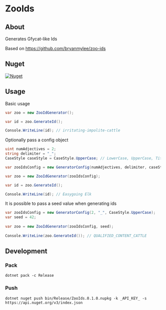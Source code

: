 # ZooIds

## About
Generates Gfycat-like Ids

Based on https://github.com/bryanmylee/zoo-ids

## Nuget

[![Nuget](https://img.shields.io/nuget/v/ZooIds)](https://www.nuget.org/packages/ZooIds/)

## Usage

Basic usage

```csharp
var zoo = new ZooIdGenerator();

var id = zoo.GenerateId();

Console.WriteLine(id); // irritating-impolite-cattle
```

Optionally pass a config object

```csharp
uint numAdjectives = 2;
string delimiter = "_";
CaseStyle caseStyle = CaseStyle.UpperCase; // LowerCase, UpperCase, TitleCase, ToggleCase

var zooIdsConfig = new GeneratorConfig(numAdjectives, delimiter, caseStyle);

var zoo = new ZooIdGenerator(zooIdsConfig);

var id = zoo.GenerateId();

Console.WriteLine(id); // Easygoing Elk
```

It is possible to pass a seed value when generating ids

```csharp
var zooIdsConfig = new GeneratorConfig(2, "_", CaseStyle.UpperCase);
var seed = 42;
		
var zoo = new ZooIdGenerator(zooIdsConfig, seed);
		
Console.WriteLine(zoo.GenerateId()); // QUALIFIED_CONTENT_CATTLE
```

## Development

### Pack

`dotnet pack -c Release`

### Push

`dotnet nuget push bin/Release/ZooIds.0.1.0.nupkg -k _API_KEY_ -s https://api.nuget.org/v3/index.json`